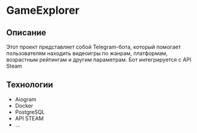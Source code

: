# GameExplorer

## Описание

Этот проект представляет собой Telegram-бота, который помогает пользователям находить видеоигры по жанрам, платформам, возрастным рейтингам и другим параметрам. Бот интегрируется с API Steam

## Технологии

- Aiogram
- Docker
- PostgreSQL
- API STEAM
- ...

